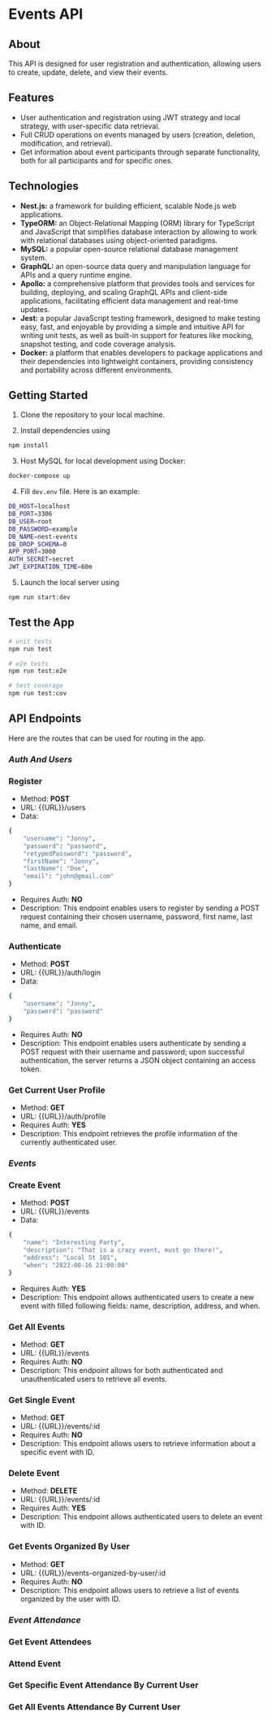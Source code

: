 # Events API

## About

This API is designed for user registration and authentication, allowing users to create, update, delete, and view their events.

## Features

- User authentication and registration using JWT strategy and local strategy, with user-specific data retrieval.
- Full CRUD operations on events managed by users (creation, deletion, modification, and retrieval).
- Get information about event participants through separate functionality, both for all participants and for specific ones.

## Technologies

- **Nest.js:** a framework for building efficient, scalable Node.js web applications.
- **TypeORM:** an Object-Relational Mapping (ORM) library for TypeScript and JavaScript that simplifies database interaction by allowing to work with relational databases using object-oriented paradigms.
- **MySQL:** a popular open-source relational database management system.
- **GraphQL:** an open-source data query and manipulation language for APIs and a query runtime engine.
- **Apollo:** a comprehensive platform that provides tools and services for building, deploying, and scaling GraphQL APIs and client-side applications, facilitating efficient data management and real-time updates.
- **Jest:** a popular JavaScript testing framework, designed to make testing easy, fast, and enjoyable by providing a simple and intuitive API for writing unit tests, as well as built-in support for features like mocking, snapshot testing, and code coverage analysis.
- **Docker:** a platform that enables developers to package applications and their dependencies into lightweight containers, providing consistency and portability across different environments.

## Getting Started

1. Clone the repository to your local machine.
   
2. Install dependencies using
```bash
npm install
```
   
3. Host MySQL for local development using Docker:
```bash
docker-compose up
```

4. Fill `dev.env` file. Here is an example:
```bash
DB_HOST=localhost
DB_PORT=3306
DB_USER=root
DB_PASSWORD=example
DB_NAME=nest-events
DB_DROP_SCHEMA=0
APP_PORT=3000
AUTH_SECRET=secret
JWT_EXPIRATION_TIME=60m
```
   
5. Launch the local server using
```bash
npm run start:dev
```

## Test the App

```bash
# unit tests
npm run test

# e2e tests
npm run test:e2e

# test coverage
npm run test:cov
```

## API Endpoints
Here are the routes that can be used for routing in the app.

### _Auth And Users_

### Register

- Method: **POST**
- URL: {{URL}}/users
- Data:
```bash
{
    "username": "Jonny",
    "password": "password",
    "retypedPassword": "password",
    "firstName": "Jonny",
    "lastName": "Doe",
    "email": "john@gmail.com"
}
```
- Requires Auth: **NO**
- Description: This endpoint enables users to register by sending a POST request containing their chosen username, password, first name, last name, and email.

### Authenticate

- Method: **POST**
- URL: {{URL}}/auth/login
- Data:
```bash
{
    "username": "Jonny",
    "password": "password"
}
```
- Requires Auth: **NO**
- Description: This endpoint enables users authenticate by sending a POST request with their username and password; upon successful authentication, the server returns a JSON object containing an access token.

### Get Current User Profile

- Method: **GET**
- URL: {{URL}}/auth/profile
- Requires Auth: **YES**
- Description: This endpoint retrieves the profile information of the currently authenticated user. 

### _Events_

### Create Event

- Method: **POST**
- URL: {{URL}}/events
- Data:
```bash
{
    "name": "Interesting Party",
    "description": "That is a crazy event, must go there!",
    "address": "Local St 101",
    "when": "2023-08-16 21:00:00"
}
```
- Requires Auth: **YES**
- Description: This endpoint allows authenticated users to create a new event with filled following fields: name, description, address, and when.

### Get All Events

- Method: **GET**
- URL: {{URL}}/events
- Requires Auth: **NO**
- Description: This endpoint allows for both authenticated and unauthenticated users to retrieve all events.

### Get Single Event

- Method: **GET**
- URL: {{URL}}/events/:id
- Requires Auth: **NO**
- Description: This endpoint allows users to retrieve information about a specific event with ID.

### Delete Event

- Method: **DELETE**
- URL: {{URL}}/events/:id
- Requires Auth: **YES**
- Description: This endpoint allows authenticated users to delete an event with ID.

### Get Events Organized By User

- Method: **GET**
- URL: {{URL}}/events-organized-by-user/:id
- Requires Auth: **NO**
- Description: This endpoint allows users to retrieve a list of events organized by the user with ID.

### _Event Attendance_

### Get Event Attendees

### Attend Event

### Get Specific Event Attendance By Current User

### Get All Events Attendance By Current User
